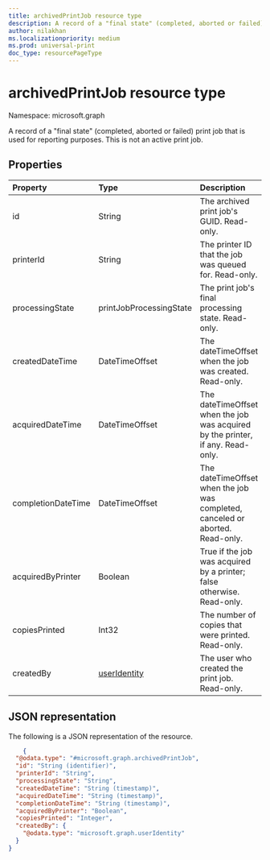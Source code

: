 ```yaml
---
title: archivedPrintJob resource type
description: A record of a "final state" (completed, aborted or failed) print job that is used for reporting purposes. This is not an active print job.
author: nilakhan
ms.localizationpriority: medium
ms.prod: universal-print
doc_type: resourcePageType
---
```


# archivedPrintJob resource type

Namespace: microsoft.graph

A record of a "final state" (completed, aborted or failed) print job that is used for reporting purposes. This is not an active print job.

## Properties
| Property     | Type        | Description |
|:-------------|:------------|:------------|
|id|String|The archived print job's GUID. Read-only.|
|printerId|String|The printer ID that the job was queued for. Read-only.|
|processingState|printJobProcessingState|The print job's final processing state. Read-only.|
|createdDateTime|DateTimeOffset|The dateTimeOffset when the job was created. Read-only.|
|acquiredDateTime|DateTimeOffset|The dateTimeOffset when the job was acquired by the printer, if any. Read-only.|
|completionDateTime|DateTimeOffset|The dateTimeOffset when the job was completed, canceled or aborted. Read-only.|
|acquiredByPrinter|Boolean|True if the job was acquired by a printer; false otherwise. Read-only.|
|copiesPrinted|Int32|The number of copies that were printed. Read-only.|
|createdBy|[userIdentity](useridentity.md)|The user who created the print job. Read-only.|

## JSON representation

The following is a JSON representation of the resource.

<!-- {
  "blockType": "resource",
  "optionalProperties": [

  ],
  "@odata.type": "microsoft.graph.archivedPrintJob"
}-->
```json
	{	
  "@odata.type": "#microsoft.graph.archivedPrintJob",	
  "id": "String (identifier)",	
  "printerId": "String",	
  "processingState": "String",	
  "createdDateTime": "String (timestamp)",	
  "acquiredDateTime": "String (timestamp)",	
  "completionDateTime": "String (timestamp)",	
  "acquiredByPrinter": "Boolean",	
  "copiesPrinted": "Integer",	
  "createdBy": {	
    "@odata.type": "microsoft.graph.userIdentity"	
  }	
}
```
